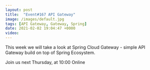 ```yaml
---
layout: post
title:  "Event#167 API Gateway"
image: /images/default.jpg
tags: [API Gateway, Gateway, Spring]
date: 2021-02-02 19:04:47 +0000
video: 
---
```


This week we will take a look at Spring Cloud Gateway - simple API Gateway build on top of Spring Ecosystem.

Join us next Thursday, at 10:00 Online

